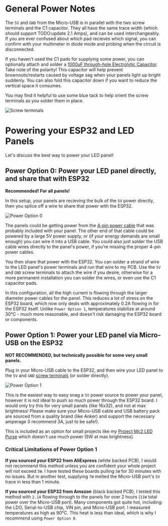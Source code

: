 # General Power Notes
The `5V` and `GND` from the Micro-USB is in parallel with the two screw terminals and the C1 capacitor. They all have the same trace width (which should support TODO:update 2.1 Amps), and can be used interchangeably. If you are ever confused about which pad recieves which signal, you can confirm with your multimeter in diode mode and probing when the circuit is disconnected.

If you haven't used the C1 pads for supplying some power, you can optionally attach and solder a [1000uF through-hole Electrolytic Capacitor](https://www.aliexpress.com/item/32812085542.html). Take note of the polarity! This capacitor will help prevent brownouts/restarts caused by voltage sag when your panels light up bright suddenly. You can also fold this capacitor down if you want to reduce the vertical space it consumes.

You may find it helpful to use some blue tack to help orient the screw terminals as you solder them in place.

![Screw terminals](https://github.com/rorosaurus/esp32-hub75-driver/raw/master/images/power/screw-terminals.jpg)

# Powering your ESP32 and LED Panels
Let's discuss the best way to power your LED panel!

## Power Option 0: Power your LED panel directly, and share that with ESP32
**Recommended! For all panels!**

In this setup, your panels are recieving the bulk of the `5V` power directly, then you splice off a wire to share that power with the ESP32.

![Power Option 0](https://github.com/rorosaurus/esp32-hub75-driver/raw/master/images/power/power-option-0.jpg)

The panels could be getting power from the [4-pin power cable](https://www.aliexpress.com/item/32832930794.html) that was probably included with your panel. The other end of that cable could be powered by a large 5V power supply, or (if your energy demands are small enough) you can wire it into a USB cable. You could also just solder the USB cable wires directly to the panel's power, if you're missing the proper 4-pin power cables.

You then share that power with the ESP32. You can solder a strand of wire to the LED panel's power terminals and run that wire to my PCB. Use the `5V` and `GND` screw terminals to attach the wire if you desire, otherwise for a more permanent installation you can solder the wires, or even use the C1 capacitor pads.

In this configuration, all the high current is flowing through the larger diameter power cables for the panel. This reduces a lot of stress on the ESP32 board, which now only deals with approximately 0.2A flowing in for the ESP32 itself. Unlike `Power Option 1`, temperatures stabilize at around 30°C - much more reasonable, and doesn't risk damaging the ESP32 board or components.

## Power Option 1: Power your LED panel via Micro-USB on the ESP32
**NOT RECOMMENDED, but technically possible for some very small panels.**

Plug in your Micro-USB cable to the ESP32, and then wire your LED panel to the `5V` and `GND` [screw terminals](https://www.aliexpress.com/item/32993227789.html) (or solder directly).

![Power Option 1](https://github.com/rorosaurus/esp32-hub75-driver/raw/master/images/power/power-option-1.jpg)

This is the easiest way to easy snag a `5V` power source to power your panel, however it is not ideal to push so much power through the ESP32 board. I would only try this for very small panels (like 16x32), and not at max brightness! Please make sure your Micro-USB cable and USB battery pack are sourced from a quality brand (like Anker) and support the necessary amperage (I recommend 3A, just to be safe!).

This is included as an option for small projects like my [Project Mc2 LED Purse](https://github.com/rorosaurus/project-mc2-led-purse) which doesn't use much power (5W at max brightness).

### Critical Limitations of Power Option 1
**If you sourced your ESP32 from AliExpress** (white backed PCB), I would not recommend this method unless you are confident your whole project will not exceed `5W`.  I have tested these boards pulling `5W` for 30 minutes with no issues. But in another test, supplying `7W` melted the Micro-USB port's `5V` trace in less than 1 minute.

**If you sourced your ESP32 from Amazon** (black backed PCB), I tested this method with `2.1A` flowing through to the panels for over 2 hours (`11W` total power over the Micro-USB port). Many components got quite hot, including: the LDO, Serial-to-USB chip, VIN pin, and Micro-USB port. I measured temperatures as high as 90°C. This heat is less than ideal, which is why I recommend using `Power Option 0`.
